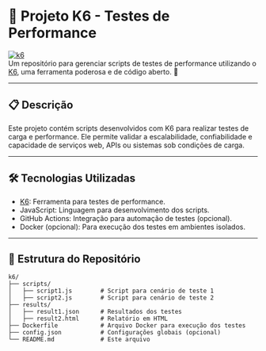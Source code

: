 # 🌟 **Projeto K6 - Testes de Performance**

[![k6](https://img.shields.io/badge/k6-Performance%20Testing-blueviolet?style=flat&logo=k6)](https://k6.io)  
Um repositório para gerenciar scripts de testes de performance utilizando o [K6](https://k6.io), uma ferramenta poderosa e de código aberto. 🚀  

---

## 📋 **Descrição**

Este projeto contém scripts desenvolvidos com K6 para realizar testes de carga e performance. Ele permite validar a escalabilidade, confiabilidade e capacidade de serviços web, APIs ou sistemas sob condições de carga.

---

## 🛠 **Tecnologias Utilizadas**

- [K6](https://k6.io): Ferramenta para testes de performance.
- JavaScript: Linguagem para desenvolvimento dos scripts.
- GitHub Actions: Integração para automação de testes (opcional).
- Docker (opcional): Para execução dos testes em ambientes isolados.

---

## 📂 **Estrutura do Repositório**

```plaintext
k6/
├── scripts/
│   ├── script1.js        # Script para cenário de teste 1
│   ├── script2.js        # Script para cenário de teste 2
├── results/
│   ├── result1.json      # Resultados dos testes
│   ├── result2.html      # Relatório em HTML
├── Dockerfile            # Arquivo Docker para execução dos testes
├── config.json           # Configurações globais (opcional)
└── README.md             # Este arquivo
